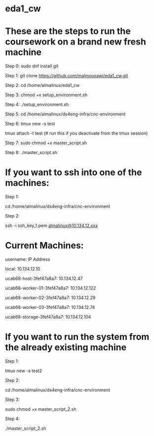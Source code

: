 # eda1_cw

# These are the steps to run the coursework on a brand new fresh machine

Step 0:
sudo dnf install git

Step 1: 
git clone https://github.com/malmousawi/eda1_cw.git

Step 2:
cd /home/almalinux/eda1_cw

Step 3: 
chmod +x setup_environment.sh

Step 4:
./setup_environment.sh

Step 5:
cd /home/almalinux/ds4eng-infra/cnc-environment

Step 6:
tmux new -s test

tmux attach -t test (# run this if you deactivate from the tmux session)

Step 7:
sudo chmod +x master_script.sh

Step 8:
./master_script.sh


# If you want to ssh into one of the machines:

Step 1:

cd /home/almalinux/ds4eng-infra/cnc-environment

Step 2:

ssh -i ssh_key_1.pem almalinux@10.134.12.xxx


# Current Machines:

username: IP Address

local: 10.134.12.10

ucab68-host-3fef47a8a7: 10.134.12.47

ucab68-worker-01-3fef47a8a7: 10.134.12.122

ucab68-worker-02-3fef47a8a7: 10.134.12.29

ucab68-worker-03-3fef47a8a7: 10.134.12.74

ucab68-storage-3fef47a8a7: 10.134.12.104


# If you want to run the system from the already existing machine

Step 1:

tmux new -s test2

Step 2:

cd /home/almalinux/ds4eng-infra/cnc-environment

Step 3:

sudo chmod +x master_script_2.sh

Step 4:

./master_script_2.sh



